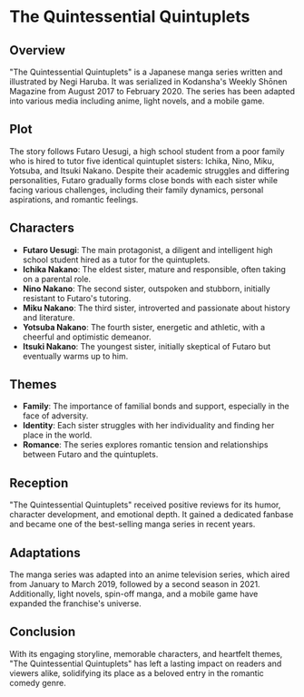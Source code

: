 # The Quintessential Quintuplets

## Overview

"The Quintessential Quintuplets" is a Japanese manga series written and illustrated by Negi Haruba. It was serialized in Kodansha's Weekly Shōnen Magazine from August 2017 to February 2020. The series has been adapted into various media including anime, light novels, and a mobile game.

## Plot

The story follows Futaro Uesugi, a high school student from a poor family who is hired to tutor five identical quintuplet sisters: Ichika, Nino, Miku, Yotsuba, and Itsuki Nakano. Despite their academic struggles and differing personalities, Futaro gradually forms close bonds with each sister while facing various challenges, including their family dynamics, personal aspirations, and romantic feelings.

## Characters

- **Futaro Uesugi**: The main protagonist, a diligent and intelligent high school student hired as a tutor for the quintuplets.
- **Ichika Nakano**: The eldest sister, mature and responsible, often taking on a parental role.
- **Nino Nakano**: The second sister, outspoken and stubborn, initially resistant to Futaro's tutoring.
- **Miku Nakano**: The third sister, introverted and passionate about history and literature.
- **Yotsuba Nakano**: The fourth sister, energetic and athletic, with a cheerful and optimistic demeanor.
- **Itsuki Nakano**: The youngest sister, initially skeptical of Futaro but eventually warms up to him.

## Themes

- **Family**: The importance of familial bonds and support, especially in the face of adversity.
- **Identity**: Each sister struggles with her individuality and finding her place in the world.
- **Romance**: The series explores romantic tension and relationships between Futaro and the quintuplets.

## Reception

"The Quintessential Quintuplets" received positive reviews for its humor, character development, and emotional depth. It gained a dedicated fanbase and became one of the best-selling manga series in recent years.

## Adaptations

The manga series was adapted into an anime television series, which aired from January to March 2019, followed by a second season in 2021. Additionally, light novels, spin-off manga, and a mobile game have expanded the franchise's universe.

## Conclusion

With its engaging storyline, memorable characters, and heartfelt themes, "The Quintessential Quintuplets" has left a lasting impact on readers and viewers alike, solidifying its place as a beloved entry in the romantic comedy genre.
